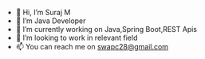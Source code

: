 - 👋 Hi, I’m Suraj M
- 👀 I’m Java Developer
- 🌱 I’m currently working on Java,Spring Boot,REST Apis
- 💞️ I’m looking to work in relevant field
- 📫 You can reach me on swapc28@gmail.com


<!---
surajm2105/surajm2105 is a ✨ special ✨ repository because its `README.md` (this file) appears on your GitHub profile.
You can click the Preview link to take a look at your changes.
--->

